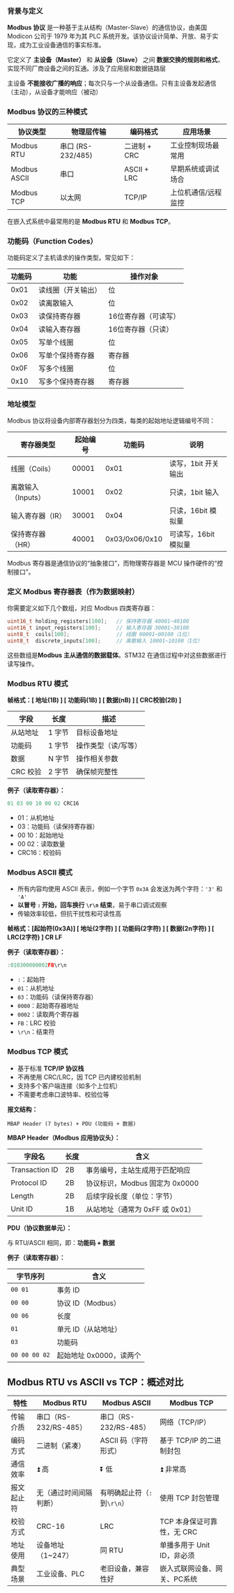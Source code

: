 ### 背景与定义

**Modbus 协议** 是一种基于主从结构（Master-Slave）的通信协议，由美国 Modicon 公司于 1979 年为其 PLC 系统开发。该协议设计简单、开放、易于实现，成为工业设备通信的事实标准。

它定义了 **主设备（Master）** 和 **从设备（Slave）** 之间 **数据交换的规则和格式**，实现不同厂商设备之间的互通。涉及了应用层和数据链路层

主设备 **不能接收广播的响应**；每次只与一个从设备通信。只有主设备发起通信（主动），从设备才能响应（被动）

### Modbus 协议的三种模式

| 协议类型     | 物理层传输        | 编码格式     | 应用场景            |
| ------------ | ----------------- | ------------ | ------------------- |
| Modbus RTU   | 串口 (RS-232/485) | 二进制 + CRC | 工业控制现场最常用  |
| Modbus ASCII | 串口              | ASCII + LRC  | 早期系统或调试场合  |
| Modbus TCP   | 以太网            | TCP/IP       | 上位机通信/远程监控 |

在嵌入式系统中最常用的是 **Modbus RTU** 和 **Modbus TCP**。

### 功能码（Function Codes）

功能码定义了主机请求的操作类型。常见如下：

| 功能码 | 功能               | 操作对象             |
| ------ | ------------------ | -------------------- |
| 0x01   | 读线圈（开关输出） | 位                   |
| 0x02   | 读离散输入         | 位                   |
| 0x03   | 读保持寄存器       | 16位寄存器（可读写） |
| 0x04   | 读输入寄存器       | 16位寄存器（只读）   |
| 0x05   | 写单个线圈         | 位                   |
| 0x06   | 写单个保持寄存器   | 寄存器               |
| 0x0F   | 写多个线圈         | 位                   |
| 0x10   | 写多个保持寄存器   | 寄存器               |

### 地址模型

Modbus 协议将设备内部寄存器划分为四类，每类的起始地址逻辑编号不同：

| 寄存器类型         | 起始编号 | 功能码         | 说明                 |
| ------------------ | -------- | -------------- | -------------------- |
| 线圈（Coils）      | 00001    | 0x01           | 读写，1bit 开关输出  |
| 离散输入（Inputs） | 10001    | 0x02           | 只读，1bit 输入      |
| 输入寄存器（IR）   | 30001    | 0x04           | 只读，16bit 模拟量   |
| 保持寄存器（HR）   | 40001    | 0x03/0x06/0x10 | 可读写，16bit 模拟量 |

Modbus 寄存器是通信协议的“抽象接口”，而物理寄存器是 MCU 操作硬件的“控制接口”。

###  定义 Modbus 寄存器表（作为数据映射）

你需要定义如下几个数组，对应 Modbus 四类寄存器：

```c
uint16_t holding_registers[100];   // 保持寄存器 40001~40100
uint16_t input_registers[100];     // 输入寄存器 30001~30100
uint8_t  coils[100];               // 线圈 00001~00100（1位）
uint8_t  discrete_inputs[100];     // 离散输入 10001~10100（1位）
```

这些数组是**Modbus 主从通信的数据载体**。STM32 在通信过程中对这些数据进行读写操作。

### Modbus RTU 模式

**帧格式：[ 地址(1B) ] [ 功能码(1B) ] [ 数据(nB) ] [ CRC校验(2B) ]**

| 字段     | 长度   | 描述                |
| -------- | ------ | ------------------- |
| 从站地址 | 1 字节 | 目标设备地址        |
| 功能码   | 1 字节 | 操作类型（读/写等） |
| 数据     | N 字节 | 操作相关参数        |
| CRC 校验 | 2 字节 | 确保帧完整性        |

**例子（读取寄存器）：**

```c
01 03 00 10 00 02 CRC16
```

- 01：从机地址
- 03：功能码（读保持寄存器）
- 00 10：起始地址
- 00 02：读取数量
- CRC16：校验码

### Modbus ASCII 模式

- 所有内容均使用 ASCII 表示，例如一个字节 `0x3A` 会发送为两个字符：`'3'` 和 `'A'`
- **以冒号 `:` 开始，回车换行 `\r\n` 结束**，易于串口调试观察
- 传输效率较低，但抗干扰性和可读性高

**帧格式：[起始符(0x3A)] [ 地址(2字符) ] [ 功能码(2字符) ] [ 数据(2n字符) ] [ LRC(2字符) ] CR LF**

**例子（读取寄存器）：**

```c
:010300000002FB\r\n
```

- `:`：起始符
- `01`：从机地址
- `03`：功能码（读保持寄存器）
- `0000`：起始寄存器地址
- `0002`：读取两个寄存器
- `FB`：LRC 校验
- `\r\n`：结束符

### Modbus TCP 模式

- 基于标准 **TCP/IP 协议栈**
- 不再使用 CRC/LRC，因 TCP 已内建校验机制
- 支持多个客户端连接（如多个上位机）
- 不需要考虑串口波特率、校验位等

**报文结构：**

```
MBAP Header (7 bytes) + PDU (功能码 + 数据)
```

**MBAP Header（Modbus 应用协议头）：**

| 字段名         | 长度 | 含义                            |
| -------------- | ---- | ------------------------------- |
| Transaction ID | 2B   | 事务编号，主站生成用于匹配响应  |
| Protocol ID    | 2B   | 协议标识，Modbus 固定为 0x0000  |
| Length         | 2B   | 后续字段长度（单位：字节）      |
| Unit ID        | 1B   | 从站地址（通常为 0xFF 或 0x01） |

**PDU（协议数据单元）：**

与 RTU/ASCII 相同，即：**功能码 + 数据**

**例子（读取寄存器）：**

| 字节序列      | 含义                    |
| ------------- | ----------------------- |
| `00 01`       | 事务 ID                 |
| `00 00`       | 协议 ID（Modbus）       |
| `00 06`       | 长度                    |
| `01`          | 单元 ID（从站地址）     |
| `03`          | 功能码                  |
| `00 00 00 02` | 起始地址 0x0000，读两个 |

## Modbus RTU vs ASCII vs TCP：概述对比

| 特性       | Modbus RTU             | Modbus ASCII                 | Modbus TCP                   |
| ---------- | ---------------------- | ---------------------------- | ---------------------------- |
| 传输介质   | 串口（RS-232/RS-485）  | 串口（RS-232/RS-485）        | 网络（TCP/IP）               |
| 编码方式   | 二进制（紧凑）         | ASCII 码（字符形式）         | 基于 TCP/IP 的二进制封包     |
| 通信效率   | ⏫ 高                   | ⏬ 低                         | ⏫ 非常高                     |
| 报文起止符 | 无（通过时间间隔判断） | 有明确起止符（`:` 到`\r\n`） | 使用 TCP 封包管理            |
| 校验方式   | CRC-16                 | LRC                          | TCP 本身保证可靠性，无 CRC   |
| 地址使用   | 设备地址（1~247）      | 同 RTU                       | 单播多用于 Unit ID，非必须   |
| 典型场景   | 工业设备、PLC          | 老旧设备，兼容性好           | 嵌入式联网设备、网关、PC系统 |
